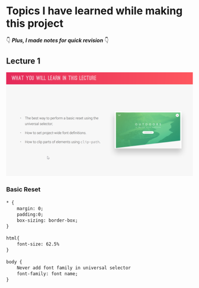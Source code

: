 # Topics I have learned while making this project

👇 **_Plus, I made notes for quick revision_** 👇

## Lecture 1

![First lecture](md-images/lecture%201.png)

### Basic Reset

```
* {
    margin: 0;
    padding:0;
    box-sizing: border-box;
}

html{
    font-size: 62.5%
}

body {
    Never add font family in universal selector
    font-family: font name;
}
```
